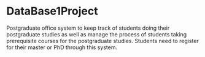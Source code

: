 # DataBase1Project
Postgraduate office system to keep track of students doing their postgraduate studies as well as manage the process of students taking prerequisite courses for the postgraduate studies. Students need to register for their master or PhD through this system.
